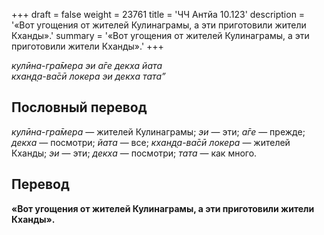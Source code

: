+++
draft = false
weight = 23761
title = 'ЧЧ Антйа 10.123'
description = '«Вот угощения от жителей Кулинаграмы, а эти приготовили жители Кханды».'
summary = '«Вот угощения от жителей Кулинаграмы, а эти приготовили жители Кханды».'
+++

_кулӣна-гра̄мера эи а̄ге декха йата  
кхан̣д̣а-ва̄сӣ локера эи декха тата”_

## Пословный перевод

_кулӣна_\-_гра̄мера_ — жителей Кулинаграмы; _эи_ — эти; _а̄ге_ — прежде; _декха_ — посмотри; _йата_ — все; _кхан̣д̣а_\-_ва̄сӣ_ _локера_ — жителей Кханды; _эи_ — эти; _декха_ — посмотри; _тата_ — как много.

## Перевод

**«Вот угощения от жителей Кулинаграмы, а эти приготовили жители Кханды».**
